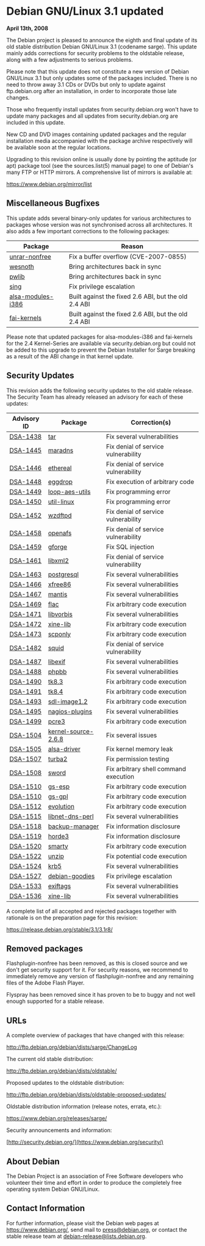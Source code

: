 
Debian GNU/Linux 3.1 updated
============================


**April 13th, 2008**


The Debian project is pleased to announce the eighth and final update of its
old stable distribution Debian GNU/Linux 3.1 (codename sarge).
This update mainly adds
corrections for security problems to the oldstable release, along with
a few adjustments to serious problems.


Please note that this update does not constitute a new version of Debian
GNU/Linux 3.1 but only updates some of the packages included. There is
no need to throw away 3.1 CDs or DVDs but only to update against
ftp.debian.org after an installation, in order to incorporate those late
changes.


Those who frequently install updates from security.debian.org won't have
to update many packages and all updates from security.debian.org are
included in this update.


New CD and DVD images containing updated packages and the regular
installation media accompanied with the package archive respectively
will be available soon at the regular locations.


Upgrading to this revision online is usually done by pointing the
aptitude (or apt) package tool (see the sources.list(5) manual
page) to one of Debian's many FTP or HTTP mirrors. A comprehensive
list of mirrors is available at:



<https://www.debian.org/mirror/list>

Miscellaneous Bugfixes
----------------------


This update adds several binary-only updates for various architectures
to packages whose version was not synchronised across all architectures.
It also adds a few important corrections to the following packages:




| Package | Reason |
| --- | --- |
| [unrar-nonfree](https://packages.debian.org/src:unrar-nonfree) | Fix a buffer overflow (CVE-2007-0855) |
| [wesnoth](https://packages.debian.org/src:wesnoth) | Bring architectures back in sync |
| [pwlib](https://packages.debian.org/src:pwlib) | Bring architectures back in sync |
| [sing](https://packages.debian.org/src:sing) | Fix privilege escalation |
| [alsa-modules-i386](https://packages.debian.org/src:alsa-modules-i386) | Built against the fixed 2.6 ABI, but the old 2.4 ABI |
| [fai-kernels](https://packages.debian.org/src:fai-kernels) | Built against the fixed 2.6 ABI, but the old 2.4 ABI |


Please note that updated packages for alsa-modules-i386 and fai-kernels for
the 2.4 Kernel-Series are available via security.debian.org but could not be
added to this upgrade to prevent the Debian Installer for Sarge breaking as a
result of the ABI change in that kernel update.


Security Updates
----------------


This revision adds the following security updates to the old stable release.
The Security Team has already released an advisory for each of these
updates:




| Advisory ID | Package | Correction(s) |
| --- | --- | --- |
| [DSA-1438](https://www.debian.org/security/2007/dsa-1438) | [tar](https://packages.debian.org/src:tar) | Fix several vulnerabilities |
| [DSA-1445](https://www.debian.org/security/2008/dsa-1445) | [maradns](https://packages.debian.org/src:maradns) | Fix denial of service vulnerability |
| [DSA-1446](https://www.debian.org/security/2008/dsa-1446) | [ethereal](https://packages.debian.org/src:ethereal) | Fix denial of service vulnerability |
| [DSA-1448](https://www.debian.org/security/2008/dsa-1448) | [eggdrop](https://packages.debian.org/src:eggdrop) | Fix execution of arbitrary code |
| [DSA-1449](https://www.debian.org/security/2008/dsa-1449) | [loop-aes-utils](https://packages.debian.org/src:loop-aes-utils) | Fix programming error |
| [DSA-1450](https://www.debian.org/security/2008/dsa-1450) | [util-linux](https://packages.debian.org/src:util-linux) | Fix programming error |
| [DSA-1452](https://www.debian.org/security/2008/dsa-1452) | [wzdftpd](https://packages.debian.org/src:wzdftpd) | Fix denial of service vulnerability |
| [DSA-1458](https://www.debian.org/security/2008/dsa-1458) | [openafs](https://packages.debian.org/src:openafs) | Fix denial of service vulnerability |
| [DSA-1459](https://www.debian.org/security/2008/dsa-1459) | [gforge](https://packages.debian.org/src:gforge) | Fix SQL injection |
| [DSA-1461](https://www.debian.org/security/2008/dsa-1461) | [libxml2](https://packages.debian.org/src:libxml2) | Fix denial of service vulnerability |
| [DSA-1463](https://www.debian.org/security/2008/dsa-1463) | [postgresql](https://packages.debian.org/src:postgresql) | Fix several vulnerabilities |
| [DSA-1466](https://www.debian.org/security/2008/dsa-1466) | [xfree86](https://packages.debian.org/src:xfree86) | Fix several vulnerabilities |
| [DSA-1467](https://www.debian.org/security/2008/dsa-1467) | [mantis](https://packages.debian.org/src:mantis) | Fix several vulnerabilities |
| [DSA-1469](https://www.debian.org/security/2008/dsa-1469) | [flac](https://packages.debian.org/src:flac) | Fix arbitrary code execution |
| [DSA-1471](https://www.debian.org/security/2008/dsa-1471) | [libvorbis](https://packages.debian.org/src:libvorbis) | Fix several vulnerabilities |
| [DSA-1472](https://www.debian.org/security/2008/dsa-1472) | [xine-lib](https://packages.debian.org/src:xine-lib) | Fix arbitrary code execution |
| [DSA-1473](https://www.debian.org/security/2008/dsa-1473) | [scponly](https://packages.debian.org/src:scponly) | Fix arbitrary code execution |
| [DSA-1482](https://www.debian.org/security/2008/dsa-1482) | [squid](https://packages.debian.org/src:squid) | Fix denial of service vulnerability |
| [DSA-1487](https://www.debian.org/security/2008/dsa-1487) | [libexif](https://packages.debian.org/src:libexif) | Fix several vulnerabilities |
| [DSA-1488](https://www.debian.org/security/2008/dsa-1488) | [phpbb](https://packages.debian.org/src:phpbb) | Fix several vulnerabilities |
| [DSA-1490](https://www.debian.org/security/2008/dsa-1490) | [tk8.3](https://packages.debian.org/src:tk8.3) | Fix arbitrary code execution |
| [DSA-1491](https://www.debian.org/security/2008/dsa-1491) | [tk8.4](https://packages.debian.org/src:tk8.4) | Fix arbitrary code execution |
| [DSA-1493](https://www.debian.org/security/2008/dsa-1493) | [sdl-image1.2](https://packages.debian.org/src:sdl-image1.2) | Fix arbitrary code execution |
| [DSA-1495](https://www.debian.org/security/2008/dsa-1495) | [nagios-plugins](https://packages.debian.org/src:nagios-plugins) | Fix several vulnerabilities |
| [DSA-1499](https://www.debian.org/security/2008/dsa-1499) | [pcre3](https://packages.debian.org/src:pcre3) | Fix arbitrary code execution |
| [DSA-1504](https://www.debian.org/security/2008/dsa-1504) | [kernel-source-2.6.8](https://packages.debian.org/src:kernel-source-2.6.8) | Fix several issues |
| [DSA-1505](https://www.debian.org/security/2008/dsa-1505) | [alsa-driver](https://packages.debian.org/src:alsa-driver) | Fix kernel memory leak |
| [DSA-1507](https://www.debian.org/security/2008/dsa-1507) | [turba2](https://packages.debian.org/src:turba2) | Fix permission testing |
| [DSA-1508](https://www.debian.org/security/2008/dsa-1508) | [sword](https://packages.debian.org/src:sword) | Fix arbitrary shell command execution |
| [DSA-1510](https://www.debian.org/security/2008/dsa-1510) | [gs-esp](https://packages.debian.org/src:gs-esp) | Fix arbitrary code execution |
| [DSA-1510](https://www.debian.org/security/2008/dsa-1510) | [gs-gpl](https://packages.debian.org/src:gs-gpl) | Fix arbitrary code execution |
| [DSA-1512](https://www.debian.org/security/2008/dsa-1512) | [evolution](https://packages.debian.org/src:evolution) | Fix arbitrary code execution |
| [DSA-1515](https://www.debian.org/security/2008/dsa-1515) | [libnet-dns-perl](https://packages.debian.org/src:libnet-dns-perl) | Fix several vulnerabilities |
| [DSA-1518](https://www.debian.org/security/2008/dsa-1518) | [backup-manager](https://packages.debian.org/src:backup-manager) | Fix information disclosure |
| [DSA-1519](https://www.debian.org/security/2008/dsa-1519) | [horde3](https://packages.debian.org/src:horde3) | Fix information disclosure |
| [DSA-1520](https://www.debian.org/security/2008/dsa-1520) | [smarty](https://packages.debian.org/src:smarty) | Fix arbitrary code execution |
| [DSA-1522](https://www.debian.org/security/2008/dsa-1522) | [unzip](https://packages.debian.org/src:unzip) | Fix potential code execution |
| [DSA-1524](https://www.debian.org/security/2008/dsa-1524) | [krb5](https://packages.debian.org/src:krb5) | Fix several vulnerabilities |
| [DSA-1527](https://www.debian.org/security/2008/dsa-1527) | [debian-goodies](https://packages.debian.org/src:debian-goodies) | Fix privilege escalation |
| [DSA-1533](https://www.debian.org/security/2008/dsa-1533) | [exiftags](https://packages.debian.org/src:exiftags) | Fix several vulnerabilities |
| [DSA-1536](https://www.debian.org/security/2008/dsa-1536) | [xine-lib](https://packages.debian.org/src:xine-lib) | Fix several vulnerabilities |


A complete list of all accepted and rejected packages together with
rationale is on the preparation page for this revision:



<https://release.debian.org/stable/3.1/3.1r8/>

Removed packages
----------------


Flashplugin-nonfree has been removed, as this is closed source
and we don't get security support for it. For security reasons, we
recommend to immediately remove any version of flashplugin-nonfree and any
remaining files of the Adobe Flash Player.


Flyspray has been removed since it has proven to be to buggy and not well
enough supported for a stable release.


URLs
----


A complete overview of packages that have changed with this
release:



<http://ftp.debian.org/debian/dists/sarge/ChangeLog>

The current old stable distribution:



<http://ftp.debian.org/debian/dists/oldstable/>

Proposed updates to the oldstable distribution:



<http://ftp.debian.org/debian/dists/oldstable-proposed-updates/>

Oldstable distribution information (release notes, errata, etc.):



<https://www.debian.org/releases/sarge/>

Security announcements and information:



[http://security.debian.org/](https://www.debian.org/security/)

About Debian
------------


The Debian Project is an association of Free Software developers who
volunteer their time and effort in order to produce the completely
free operating system Debian GNU/Linux.


Contact Information
-------------------


For further information, please visit the Debian web pages at
<https://www.debian.org/>, send mail to
<press@debian.org>, or contact the stable release team at
<debian-release@lists.debian.org>.



